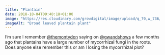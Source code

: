 ```yaml
---
title: "Plantain"
date: 2018-10-04T09:40:18+01:00
image: "https://res.cloudinary.com/growdigital/image/upload/q_70,w_736/v1544360094/plantain-43278294200.jpg"
imageAlt: "Broad leaved plantain plant"
---
```


I’m sure I remember [@themontydon](https://twitter.com/themontydon/) saying on [@gwandshows](https://twitter.com/gwandshows) a few months ago that plantains have a large number of mycorrhizal fungi in the roots. Does anyone else remember this or am I losing the mycorrhizal plot? 
